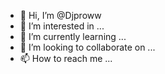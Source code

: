 - 👋 Hi, I’m @Djproww
- 👀 I’m interested in ...
- 🌱 I’m currently learning ...
- 💞️ I’m looking to collaborate on ...
- 📫 How to reach me ...

<!---
Djproww/Djproww is a ✨ special ✨ repository because its `README.md` (this file) appears on your GitHub profile.
You can click the Preview link to take a look at your changes.
--->
